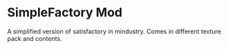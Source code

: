 # SimpleFactory Mod
A simplified version of satisfactory in mindustry. 
Comes in different texture pack and contents.
